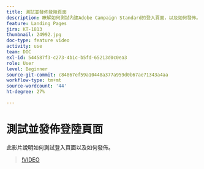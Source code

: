 ```yaml
---
title: 測試並發佈登陸頁面
description: 瞭解如何測試內建Adobe Campaign Standard的登入頁面，以及如何發佈。
feature: Landing Pages
jira: KT-1813
thumbnail: 24992.jpg
doc-type: feature video
activity: use
team: DOC
exl-id: 544587f3-c273-4b1c-b5fd-65213d0c0ea3
role: User
level: Beginner
source-git-commit: c84867ef59a10448a377a959d0b67ae71343a4aa
workflow-type: tm+mt
source-wordcount: '44'
ht-degree: 27%

---
```


# 測試並發佈登陸頁面

此影片說明如何測試登入頁面以及如何發佈。

>[!VIDEO](https://video.tv.adobe.com/v/24092?quality=12&learn=on)
